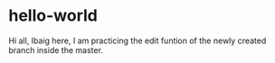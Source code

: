 # hello-world

Hi all,
Ibaig here, I am practicing the edit funtion of the newly created branch inside the master.
